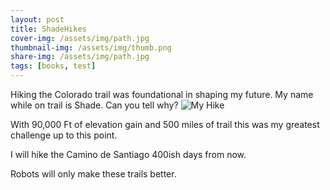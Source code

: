 ```yaml
---
layout: post
title: ShadeHikes
cover-img: /assets/img/path.jpg
thumbnail-img: /assets/img/thumb.png
share-img: /assets/img/path.jpg
tags: [books, test]
---
```


Hiking the Colorado trail was foundational in shaping my future. My name while on trail is Shade. Can you tell why?
![My Hike](assets/img/thumb.png "Image")

With 90,000 Ft of elevation gain and 500 miles of trail this was my greatest challenge up to this point.

I will hike the Camino de Santiago 400ish days from now.

Robots will only make these trails better.
